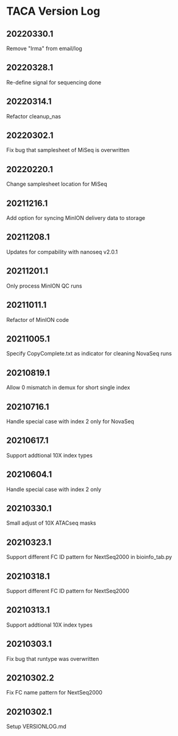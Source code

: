 # TACA Version Log

## 20220330.1
Remove "Irma" from email/log

## 20220328.1
Re-define signal for sequencing done

## 20220314.1
Refactor cleanup_nas

## 20220302.1
Fix bug that samplesheet of MiSeq is overwritten

## 20220220.1
Change samplesheet location for MiSeq

## 20211216.1
Add option for syncing MinION delivery data to storage

## 20211208.1
Updates for compability with nanoseq v2.0.1

## 20211201.1
Only process MinION QC runs

## 20211011.1
Refactor of MinION code

## 20211005.1
Specify CopyComplete.txt as indicator for cleaning NovaSeq runs

## 20210819.1
Allow 0 mismatch in demux for short single index

## 20210716.1
Handle special case with index 2 only for NovaSeq

## 20210617.1
Support addtional 10X index types

## 20210604.1
Handle special case with index 2 only

## 20210330.1
Small adjust of 10X ATACseq masks

## 20210323.1
Support different FC ID pattern for NextSeq2000 in bioinfo_tab.py

## 20210318.1
Support different FC ID pattern for NextSeq2000

## 20210313.1
Support addtional 10X index types

## 20210303.1
Fix bug that runtype was overwritten

## 20210302.2
Fix FC name pattern for NextSeq2000

## 20210302.1
Setup VERSIONLOG.md
